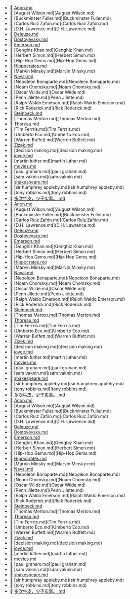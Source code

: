 * 📄 [Anon.md](Anon.md)
* 📄 [August Wilson.md](August Wilson.md)
* 📄 [Buckminster Fuller.md](Buckminster Fuller.md)
* 📄 [Carlos Ruiz Zafón.md](Carlos Ruiz Zafón.md)
* 📄 [D.H. Lawrence.md](D.H. Lawrence.md)
* 📄 [Deleuze.md](Deleuze.md)
* 📄 [Dostoyevsky.md](Dostoyevsky.md)
* 📄 [Emerson.md](Emerson.md)
* 📄 [Genghiz Khan.md](Genghiz Khan.md)
* 📄 [Herbert Simon.md](Herbert Simon.md)
* 📄 [Hip-Hop Gems.md](Hip-Hop Gems.md)
* 📄 [Hippocrates.md](Hippocrates.md)
* 📄 [Marvin Minsky.md](Marvin Minsky.md)
* 📄 [Naval.md](Naval.md)
* 📄 [Nepoleon Bonaparte.md](Nepoleon Bonaparte.md)
* 📄 [Noam Chomsky.md](Noam Chomsky.md)
* 📄 [Oscar Wilde.md](Oscar Wilde.md)
* 📄 [Penn Jilette.md](Penn Jilette.md)
* 📄 [Ralph Waldo Emerson.md](Ralph Waldo Emerson.md)
* 📄 [Rick Roderick.md](Rick Roderick.md)
* 📄 [Steinbeck.md](Steinbeck.md)
* 📄 [Thomas Merton.md](Thomas Merton.md)
* 📄 [Thoreau.md](Thoreau.md)
* 📄 [Tim Ferrris.md](Tim Ferrris.md)
* 📄 [Umberto Eco.md](Umberto Eco.md)
* 📄 [Warren Buffett.md](Warren Buffett.md)
* 📄 [Zizek.md](Zizek.md)
* 📄 [decision making.md](decision making.md)
* 📄 [joyce.md](joyce.md)
* 📄 [martin luther.md](martin luther.md)
* 📄 [movies.md](movies.md)
* 📄 [paul graham.md](paul graham.md)
* 📄 [sam vaknin.md](sam vaknin.md)
* 📄 [shakespeare.md](shakespeare.md)
* 📄 [sir humphrey appleby.md](sir humphrey appleby.md)
* 📄 [tony robbins.md](tony robbins.md)
* 📄 [多吹牛皮，少干实事。.md](多吹牛皮，少干实事。.md)
* 📄 [Anon.md](Anon.md)
* 📄 [August Wilson.md](August Wilson.md)
* 📄 [Buckminster Fuller.md](Buckminster Fuller.md)
* 📄 [Carlos Ruiz Zafón.md](Carlos Ruiz Zafón.md)
* 📄 [D.H. Lawrence.md](D.H. Lawrence.md)
* 📄 [Deleuze.md](Deleuze.md)
* 📄 [Dostoyevsky.md](Dostoyevsky.md)
* 📄 [Emerson.md](Emerson.md)
* 📄 [Genghiz Khan.md](Genghiz Khan.md)
* 📄 [Herbert Simon.md](Herbert Simon.md)
* 📄 [Hip-Hop Gems.md](Hip-Hop Gems.md)
* 📄 [Hippocrates.md](Hippocrates.md)
* 📄 [Marvin Minsky.md](Marvin Minsky.md)
* 📄 [Naval.md](Naval.md)
* 📄 [Nepoleon Bonaparte.md](Nepoleon Bonaparte.md)
* 📄 [Noam Chomsky.md](Noam Chomsky.md)
* 📄 [Oscar Wilde.md](Oscar Wilde.md)
* 📄 [Penn Jilette.md](Penn Jilette.md)
* 📄 [Ralph Waldo Emerson.md](Ralph Waldo Emerson.md)
* 📄 [Rick Roderick.md](Rick Roderick.md)
* 📄 [Steinbeck.md](Steinbeck.md)
* 📄 [Thomas Merton.md](Thomas Merton.md)
* 📄 [Thoreau.md](Thoreau.md)
* 📄 [Tim Ferrris.md](Tim Ferrris.md)
* 📄 [Umberto Eco.md](Umberto Eco.md)
* 📄 [Warren Buffett.md](Warren Buffett.md)
* 📄 [Zizek.md](Zizek.md)
* 📄 [decision making.md](decision making.md)
* 📄 [joyce.md](joyce.md)
* 📄 [martin luther.md](martin luther.md)
* 📄 [movies.md](movies.md)
* 📄 [paul graham.md](paul graham.md)
* 📄 [sam vaknin.md](sam vaknin.md)
* 📄 [shakespeare.md](shakespeare.md)
* 📄 [sir humphrey appleby.md](sir humphrey appleby.md)
* 📄 [tony robbins.md](tony robbins.md)
* 📄 [多吹牛皮，少干实事。.md](多吹牛皮，少干实事。.md)
* 📄 [Anon.md](Anon.md)
* 📄 [August Wilson.md](August Wilson.md)
* 📄 [Buckminster Fuller.md](Buckminster Fuller.md)
* 📄 [Carlos Ruiz Zafón.md](Carlos Ruiz Zafón.md)
* 📄 [D.H. Lawrence.md](D.H. Lawrence.md)
* 📄 [Deleuze.md](Deleuze.md)
* 📄 [Dostoyevsky.md](Dostoyevsky.md)
* 📄 [Emerson.md](Emerson.md)
* 📄 [Genghiz Khan.md](Genghiz Khan.md)
* 📄 [Herbert Simon.md](Herbert Simon.md)
* 📄 [Hip-Hop Gems.md](Hip-Hop Gems.md)
* 📄 [Hippocrates.md](Hippocrates.md)
* 📄 [Marvin Minsky.md](Marvin Minsky.md)
* 📄 [Naval.md](Naval.md)
* 📄 [Nepoleon Bonaparte.md](Nepoleon Bonaparte.md)
* 📄 [Noam Chomsky.md](Noam Chomsky.md)
* 📄 [Oscar Wilde.md](Oscar Wilde.md)
* 📄 [Penn Jilette.md](Penn Jilette.md)
* 📄 [Ralph Waldo Emerson.md](Ralph Waldo Emerson.md)
* 📄 [Rick Roderick.md](Rick Roderick.md)
* 📄 [Steinbeck.md](Steinbeck.md)
* 📄 [Thomas Merton.md](Thomas Merton.md)
* 📄 [Thoreau.md](Thoreau.md)
* 📄 [Tim Ferrris.md](Tim Ferrris.md)
* 📄 [Umberto Eco.md](Umberto Eco.md)
* 📄 [Warren Buffett.md](Warren Buffett.md)
* 📄 [Zizek.md](Zizek.md)
* 📄 [decision making.md](decision making.md)
* 📄 [joyce.md](joyce.md)
* 📄 [martin luther.md](martin luther.md)
* 📄 [movies.md](movies.md)
* 📄 [paul graham.md](paul graham.md)
* 📄 [sam vaknin.md](sam vaknin.md)
* 📄 [shakespeare.md](shakespeare.md)
* 📄 [sir humphrey appleby.md](sir humphrey appleby.md)
* 📄 [tony robbins.md](tony robbins.md)
* 📄 [多吹牛皮，少干实事。.md](多吹牛皮，少干实事。.md)
